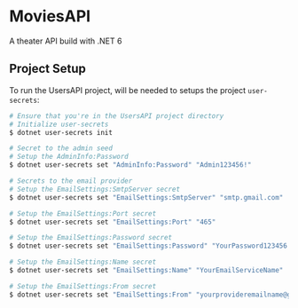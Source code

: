 # MoviesAPI
A theater API build with .NET 6

## Project Setup
To run the UsersAPI project, will be needed to setups the project `user-secrets`:

``` bash
# Ensure that you're in the UsersAPI project directory
# Initialize user-secrets
$ dotnet user-secrets init

# Secret to the admin seed
# Setup the AdminInfo:Password
$ dotnet user-secrets set "AdminInfo:Password" "Admin123456!"

# Secrets to the email provider
# Setup the EmailSettings:SmtpServer secret
$ dotnet user-secrets set "EmailSettings:SmtpServer" "smtp.gmail.com"

# Setup the EmailSettings:Port secret
$ dotnet user-secrets set "EmailSettings:Port" "465"

# Setup the EmailSettings:Password secret
$ dotnet user-secrets set "EmailSettings:Password" "YourPassword123456!"

# Setup the EmailSettings:Name secret
$ dotnet user-secrets set "EmailSettings:Name" "YourEmailServiceName"

# Setup the EmailSettings:From secret
$ dotnet user-secrets set "EmailSettings:From" "yourprovideremailname@gmail.com"
```

